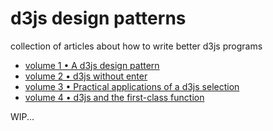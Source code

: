 # d3js design patterns

collection of articles about how to write better d3js programs

* [volume 1 • A d3js design pattern](volume-1.md)
* [volume 2 • d3js without enter](volume-2.md)
* [volume 3 • Practical applications of a d3js selection](volume-3.md)
* [volume 4 • d3js and the first-class function](volume-4.md)

WIP...
